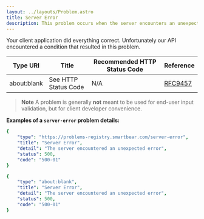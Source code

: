 ```yaml
---
layout: ../layouts/Problem.astro
title: Server Error
description: This problem occurs when the server encounters an unexpected condition that prevents it from fulfilling the request.
---
```


Your client application did everything correct. Unfortunately our API encountered a condition that resulted in this problem.

| Type URI | Title | Recommended HTTP Status Code | Reference |
|----------|-------|------------------------------|-----------|
|about:blank|See HTTP Status Code|N/A|[RFC9457](https://www.iana.org/go/rfc9457)|


> **Note** A problem is generally **not** meant to be used for end-user input validation, but for client developer convenience. 


**Examples of a `server-error` problem details:**
```yaml
{
    "type": "https://problems-registry.smartbear.com/server-error",
    "title": "Server Error",
    "detail": "The server encountered an unexpected error",
    "status": 500,
    "code": "500-01"    
}
```

```yaml
{
    "type": "about:blank",
    "title": "Server Error",
    "detail": "The server encountered an unexpected error",
    "status": 500,
    "code": "500-01"    
}
```
